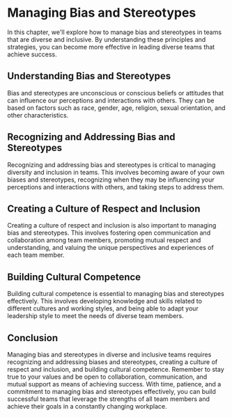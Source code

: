 Managing Bias and Stereotypes
=====================================================================================

In this chapter, we'll explore how to manage bias and stereotypes in teams that are diverse and inclusive. By understanding these principles and strategies, you can become more effective in leading diverse teams that achieve success.

Understanding Bias and Stereotypes
----------------------------------

Bias and stereotypes are unconscious or conscious beliefs or attitudes that can influence our perceptions and interactions with others. They can be based on factors such as race, gender, age, religion, sexual orientation, and other characteristics.

Recognizing and Addressing Bias and Stereotypes
-----------------------------------------------

Recognizing and addressing bias and stereotypes is critical to managing diversity and inclusion in teams. This involves becoming aware of your own biases and stereotypes, recognizing when they may be influencing your perceptions and interactions with others, and taking steps to address them.

Creating a Culture of Respect and Inclusion
-------------------------------------------

Creating a culture of respect and inclusion is also important to managing bias and stereotypes. This involves fostering open communication and collaboration among team members, promoting mutual respect and understanding, and valuing the unique perspectives and experiences of each team member.

Building Cultural Competence
----------------------------

Building cultural competence is essential to managing bias and stereotypes effectively. This involves developing knowledge and skills related to different cultures and working styles, and being able to adapt your leadership style to meet the needs of diverse team members.

Conclusion
----------

Managing bias and stereotypes in diverse and inclusive teams requires recognizing and addressing biases and stereotypes, creating a culture of respect and inclusion, and building cultural competence. Remember to stay true to your values and be open to collaboration, communication, and mutual support as means of achieving success. With time, patience, and a commitment to managing bias and stereotypes effectively, you can build successful teams that leverage the strengths of all team members and achieve their goals in a constantly changing workplace.
